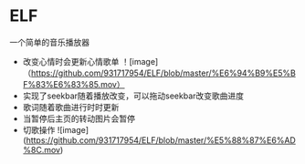 # ELF
一个简单的音乐播放器

* 改变心情时会更新心情歌单
！[image]（https://github.com/931717954/ELF/blob/master/%E6%94%B9%E5%BF%83%E6%83%85.mov）
* 实现了seekbar随着播放改变，可以拖动seekbar改变歌曲进度
* 歌词随着歌曲进行时时更新
* 当暂停后主页的转动图片会暂停
* 切歌操作
![image] (https://github.com/931717954/ELF/blob/master/%E5%88%87%E6%AD%8C.mov)
